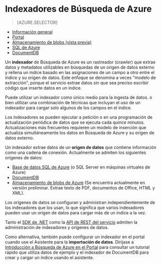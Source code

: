 <properties
	pageTitle="indexadores en Búsqueda de Azure | Microsoft Azure | Servicio de búsqueda hospedado en la nube"
	description="Rastrear una base de datos para extraer los datos que permiten la búsqueda y rellenar un índice de Búsqueda de Azure."
	services="search"
	documentationCenter=""
	authors="HeidiSteen"
	manager="mblythe"
	editor=""
    tags="azure-portal"/>

<tags
	ms.service="search"
	ms.devlang="na"
	ms.workload="search"
	ms.topic="get-started-article"
	ms.tgt_pltfrm="na"
	ms.date="03/09/2016"
	ms.author="heidist"/>

# Indexadores de Búsqueda de Azure
> [AZURE.SELECTOR]
- [Información general](search-indexer-overview.md)
- [Portal](search-import-data-portal.md)
- [Almacenamiento de blobs (vista previa)](search-howto-indexing-azure-blob-storage.md)
- [SQL de Azure](search-howto-connecting-azure-sql-database-to-azure-search-using-indexers-2015-02-28.md)
- [DocumentDB](../documentdb/documentdb-search-indexer.md)

Un **indexador** de Búsqueda de Azure es un rastreador (crawler) que extrae datos y metadatos utilizables en búsquedas de un origen de datos externo y rellena un índice basado en las asignaciones de un campo a otro entre el índice y su origen de datos. Este enfoque se denomina a veces "modelo de extracción", porque el servicio extrae datos sin que sea preciso escribir código que inserte datos en un índice.

Puede utilizar un indexador como único medio para la ingesta de datos. o bien utilizar una combinación de técnicas que incluyan el uso de un indexador para cargar solo algunos de los campos en el índice.

Los indexadores se pueden ejecutar a petición o en una programación de actualización periódica de datos que se ejecuta cada quince minutos. Actualizaciones más frecuentes requieren un modelo de inserción que actualiza simultáneamente los datos en Búsqueda de Azure y su origen de datos externo.

Un indexador extrae datos de un **origen de datos** que contiene información como una cadena de conexión. Actualmente se admiten los siguientes orígenes de datos:

- [Base de datos SQL de Azure](search-howto-connecting-azure-sql-database-to-azure-search-using-indexers-2015-02-28.md) (o SQL Server en máquinas virtuales de Azure)
- [DocumentDB](../documentdb/documentdb-search-indexer.md)
- [Almacenamiento de blobs de Azure](search-howto-indexing-azure-blob-storage.md) (Se encuentra actualmente en versión preliminar. Extrae texto de PDF, documentos de Office, HTML y XML).

Los orígenes de datos se configuran y administran independientemente de los indexadores que los usan, lo que significa que varios indexadores pueden usar un origen de datos para cargar más de un índice a la vez.

Tanto el [SDK de .NET](https://msdn.microsoft.com/library/azure/microsoft.azure.search.iindexersoperations.aspx) como la [API de REST del servicio](https://msdn.microsoft.com/library/azure/dn946891.aspx) admiten la administración de indexadores y orígenes de datos.

Como alternativa, también puede configurar un indexador en el portal cuando use el Asistente para la **importación de datos**. Diríjase a [Introducción a Búsqueda de Azure en el Portal](search-get-started-portal) para consultar un tutorial rápido que utiliza datos de ejemplo y el indexador de DocumentDB para crear y cargar un índice usando el asistente.

<!---HONumber=AcomDC_0309_2016-->